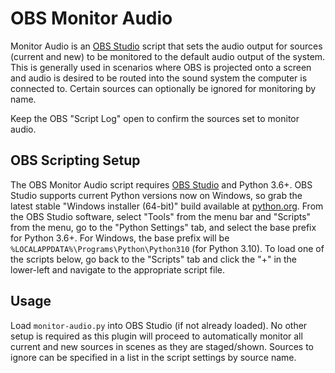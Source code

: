 # OBS Monitor Audio

Monitor Audio is an [OBS Studio](https://obsproject.com/) script that sets the audio output for sources (current and new) to be monitored to the default audio output of the system. This is generally used in scenarios where OBS is projected onto a screen and audio is desired to be routed into the sound system the computer is connected to. Certain sources can optionally be ignored for monitoring by name.

Keep the OBS "Script Log" open to confirm the sources set to monitor audio.


## OBS Scripting Setup

The OBS Monitor Audio script requires [OBS Studio](https://obsproject.com/) and Python 3.6+. OBS Studio supports current Python versions now on Windows, so grab the latest stable "Windows installer (64-bit)" build available at [python.org](https://www.python.org/ftp/python/3.10.6/python-3.10.6-amd64.exe). From the OBS Studio software, select "Tools" from the menu bar and "Scripts" from the menu, go to the "Python Settings" tab, and select the base prefix for Python 3.6+. For Windows, the base prefix will be `%LOCALAPPDATA%\Programs\Python\Python310` (for Python 3.10). To load one of the scripts below, go back to the "Scripts" tab and click the "+" in the lower-left and navigate to the appropriate script file.


## Usage

Load `monitor-audio.py` into OBS Studio (if not already loaded). No other setup is required as this plugin will proceed to automatically monitor all current and new sources in scenes as they are staged/shown. Sources to ignore can be specified in a list in the script settings by source name.
